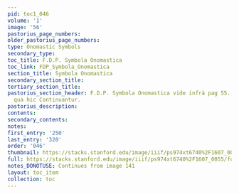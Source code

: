```yaml
---
pid: toc1_046
volume: '1'
image: '56'
pastorius_page_numbers: 
older_pastorius_page_numbers: 
type: Onomastic Symbols
secondary_type: 
toc_title: F.D.P. Symbola Onomastica
toc_link: FDP_Symbola_Onomastica
section_title: Symbola Onomastica
secondary_section_title: 
tertiary_section_title: 
pastorius_section_header: F.D.P. Symbola Onomastica vide infrà pag 55. 66. 67 ./.
  qua hic Continuantur.
pastorius_description: 
contents: 
secondary_contents: 
notes: 
first_entry: '250'
last_entry: '320'
order: '046'
thumbnail: https://stacks.stanford.edu/image/iiif/ps974xt6740%2F1607_0055/full/100,/0/default.jpg
full: https://stacks.stanford.edu/image/iiif/ps974xt6740%2F1607_0055/full/full/0/default.jpg
notes_DONOTUSE: Continues from image 141
layout: toc_item
collection: toc
---
```

